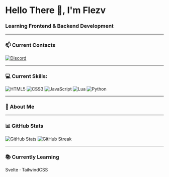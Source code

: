 # Hello There 👋, I'm Flezv

### Learning Frontend & Backend Development

---

### 📫 Current Contacts

<a href="https://discord.gg/wyv8Fgm6r3" target="_blank" rel="noopener noreferrer">
  <img src="https://img.shields.io/badge/Discord-%235865F2.svg?style=for-the-badge&logo=discord&logoColor=white" alt="Discord" />
</a>

---

### 💻 Current Skills:

<img src="https://img.shields.io/badge/HTML5-E34F26?style=for-the-badge&logo=html5&logoColor=white" alt="HTML5" />
<img src="https://img.shields.io/badge/CSS3-1572B6?style=for-the-badge&logo=css3&logoColor=white" alt="CSS3" />
<img src="https://img.shields.io/badge/JavaScript-F7DF1E?style=for-the-badge&logo=javascript&logoColor=black" alt="JavaScript" />
<img src="https://img.shields.io/badge/Lua-2C2D72?style=for-the-badge&logo=lua&logoColor=white" alt="Lua" />
<img src="https://img.shields.io/badge/Python-3670A0?style=for-the-badge&logo=python&logoColor=ffdd54" alt="Python" />

---

### 📌 About Me


---

### 📊 GitHub Stats

<img src="https://github-readme-stats.vercel.app/api?username=flezv&show_icons=true&theme=tokyonight" alt="GitHub Stats" />

<img src="https://github-readme-streak-stats.herokuapp.com/?user=flezv&theme=tokyonight" alt="GitHub Streak" />

---

### 📚 Currently Learning

Svelte · TailwindCSS
